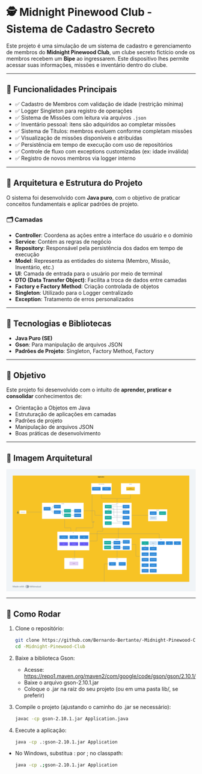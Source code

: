 # 🕵️ Midnight Pinewood Club - Sistema de Cadastro Secreto

Este projeto é uma simulação de um sistema de cadastro e gerenciamento de membros do **Midnight Pinewood Club**, um clube secreto fictício onde os membros recebem um **Bipe** ao ingressarem. Este dispositivo lhes permite acessar suas informações, missões e inventário dentro do clube.

---

## 🎯 Funcionalidades Principais

- ✅ Cadastro de Membros com validação de idade (restrição mínima)
- ✅ Logger Singleton para registro de operações
- ✅ Sistema de Missões com leitura via arquivos `.json`
- ✅ Inventário pessoal: itens são adquiridos ao completar missões
- ✅ Sistema de Títulos: membros evoluem conforme completam missões
- ✅ Visualização de missões disponíveis e atribuídas
- ✅ Persistência em tempo de execução com uso de repositórios
- ✅ Controle de fluxo com exceptions customizadas (ex: idade inválida)
- ✅ Registro de novos membros via logger interno

---

## 🔧 Arquitetura e Estrutura do Projeto

O sistema foi desenvolvido com **Java puro**, com o objetivo de praticar conceitos fundamentais e aplicar padrões de projeto.

### 🗂️ Camadas

- **Controller**: Coordena as ações entre a interface do usuário e o domínio
- **Service**: Contém as regras de negócio
- **Repository**: Responsável pela persistência dos dados em tempo de execução
- **Model**: Representa as entidades do sistema (Membro, Missão, Inventário, etc.)
- **UI**: Camada de entrada para o usuário por meio de terminal
- **DTO (Data Transfer Object)**: Facilita a troca de dados entre camadas
- **Factory e Factory Method**: Criação controlada de objetos
- **Singleton**: Utilizado para o Logger centralizado
- **Exception**: Tratamento de erros personalizados

---

## 🧪 Tecnologias e Bibliotecas

- **Java Puro (SE)**
- **Gson**: Para manipulação de arquivos JSON
- **Padrões de Projeto**: Singleton, Factory Method, Factory

---

## 🧠 Objetivo

Este projeto foi desenvolvido com o intuito de **aprender, praticar e consolidar** conhecimentos de:

- Orientação a Objetos em Java
- Estruturação de aplicações em camadas
- Padrões de projeto
- Manipulação de arquivos JSON
- Boas práticas de desenvolvimento

---

## 📌 Imagem Arquitetural

![img.png](img.png)

---

## 🚀 Como Rodar

1. Clone o repositório:
   ```bash
   git clone https://github.com/Bernardo-Bertante/-Midnight-Pinewood-Club.git
   cd -Midnight-Pinewood-Club
   
2. Baixe a biblioteca Gson:
   - Acesse: https://repo1.maven.org/maven2/com/google/code/gson/gson/2.10.1/
   - Baixe o arquivo gson-2.10.1.jar
   - Coloque o .jar na raiz do seu projeto (ou em uma pasta lib/, se preferir)


3. Compile o projeto (ajustando o caminho do .jar se necessário):
   ```bash
   javac -cp gson-2.10.1.jar Application.java

4. Execute a aplicação:
   ```bash
   java -cp .:gson-2.10.1.jar Application

* No Windows, substitua : por ; no classpath:
   ```bash
   java -cp .;gson-2.10.1.jar Application

